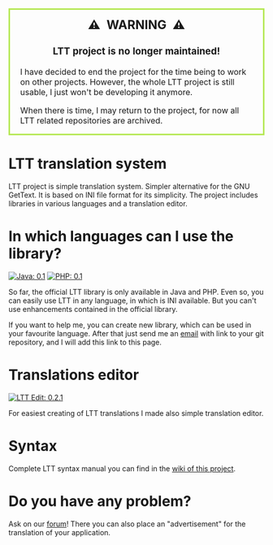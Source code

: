 <table align="center"><tr><td style="border: 3px solid #b5e853; border-radius: 10px; padding: 0 20px;">
  <h2 align="center" style="margin-top: 15px;">⚠️&ensp;WARNING&ensp;⚠️</h2>
  <h3 align="center">LTT project is no longer maintained!</h3>
  <p>I have decided to end the project for the time being to work on other projects. However, the whole LTT project is still usable, I just won't be developing it anymore.</p>
  <p>When there is time, I may return to the project, for now all LTT related repositories are archived.</p>
</td></tr></table>

# LTT translation system

LTT project is simple translation system. Simpler alternative for the GNU GetText. It is based on INI file format for its simplicity. The project includes libraries in various languages and a translation editor.

# In which languages can I use the library?

[![Java: 0.1](https://img.shields.io/badge/Java-0.1-red?logo=java&logoColor=red)](https://github.com/pervoj/ltt-java-library/releases/latest) [![PHP: 0.1](https://img.shields.io/badge/PHP-0.1-blue?logo=php&logoColor=blue)](https://github.com/pervoj/ltt-php-library/releases/latest) 

So far, the official LTT library is only available in Java and PHP. Even so, you can easily use LTT in any language, in which is INI available. But you can't use enhancements contained in the official library.

If you want to help me, you can create new library, which can be used in your favourite language. After that just send me an [email](mailto:pervoj@gmx.com) with link to your git repository, and I will add this link to this page.

# Translations editor

[![LTT Edit: 0.2.1](https://img.shields.io/badge/LTT%20Edit-0.2.1-yellow?logo=data:image/png;base64,iVBORw0KGgoAAAANSUhEUgAAAA4AAAAOCAQAAAC1QeVaAAAACXBIWXMAAA7DAAAOwwHHb6hkAAAAGXRFWHRTb2Z0d2FyZQB3d3cuaW5rc2NhcGUub3Jnm+48GgAAAMpJREFUGBltwTErhAEYAOC3Y3AlzLp/IBabUakrKQPpNnU5JXIGzi0Wi818GQyKnyCjLIYvdRnYGCSJyHB1RQ9nuc+d54kWuxJb8R9Z7xoe9UQ3BawhH92cupHx4Dg6GfbpReJNw2D8ZRNL5q2jpC9+GNcbLRasxC8b9lwYsujKrEp0UlXQVHfty0y0GVCzo9+tslGTxqJNVkXdtFf3niVKkSanrqzmyLmSuUiTc+fAticfqoqRZkrTvhOXDp3JR5oRE1Yty8ooqnwDFvmbCPPEQ1UAAAAASUVORK5CYII=)](https://github.com/pervoj/ltt-edit/releases/latest)

For easiest creating of LTT translations I made also simple translation editor.

# Syntax

Complete LTT syntax manual you can find in the [wiki of this project](https://github.com/pervoj/ltt-translation-system/wiki).

# Do you have any problem?

Ask on our [forum](https://github.com/pervoj/ltt-translation-system/discussions)! There you can also place an "advertisement" for the translation of your application.

